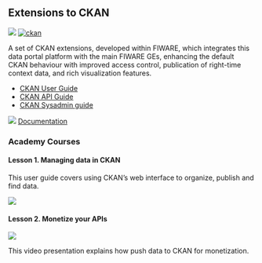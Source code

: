 <hr class="data-publication" style="display:none"/>
<h2>Extensions to CKAN</h2>

[![](https://nexus.lab.fiware.org/repository/raw/public/badges/chapters/data-publication.svg)](https://github.com/FIWARE/catalogue/blob/master/data-publication/README.md)
[![ckan](https://img.shields.io/badge/tag-ckan-orange.svg?logo=stackoverflow)](https://stackoverflow.com/questions/tagged/ckan)

A set of CKAN extensions, developed within FIWARE, which integrates this data portal platform with the main FIWARE GEs,
enhancing the default CKAN behaviour with improved access control, publication of right-time context data, and rich
visualization features.

-   [CKAN User Guide](https://docs.ckan.org/en/latest/user-guide.html)
-   [CKAN API Guide](https://docs.ckan.org/en/latest/api/index.html)
-   [CKAN Sysadmin guide](https://docs.ckan.org/en/latest/sysadmin-guide.html)

![](https://fiware.github.io/academy/img/books.png) [Documentation](https://fiware-ckan-extensions.rtfd.io/)

<h3>Academy Courses</h3>

<h4>Lesson 1. Managing data in CKAN</h4>

This user guide covers using CKAN&rsquo;s web interface to organize, publish and find data.

[![](https://img.youtube.com/vi/PFe3Gv_-1wY/0.jpg)](https://www.youtube.com/watch?v=PFe3Gv_-1wY ">Managing Data with CKAN")

<h4>Lesson 2. Monetize your APIs</h4>

[![](https://img.youtube.com/vi/Q_TZKLDu4X0/0.jpg)](https://www.youtube.com/watch?v=Q_TZKLDu4X0 "CKAN")

This video presentation explains how push data to CKAN for monetization.

